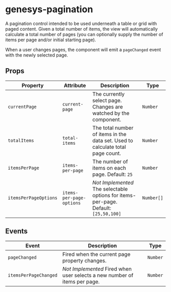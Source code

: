 # genesys-pagination

A pagination control intended to be used underneath a table or grid with paged
content. Given a total number of items, the view will automatically calculate
a total number of pages (you can optionally supply the number of items per page
and/or initial starting page).

When a user changes pages, the component will emit a `pageChanged` event with
the newly selected page.

## Props

| Property              | Attribute                | Description                                                                         | Type       |
|-----------------------|--------------------------|-------------------------------------------------------------------------------------|------------|
| `currentPage`         | `current-page`           | The currently select page. Changes are watched by the component.                    | `Number`   |
| `totalItems`          | `total-items`            | The total number of items in the data set. Used to calculate total page count.      | `Number`   |
| `itemsPerPage`        | `items-per-page`         | The number of items on each page. Default: `25`                                     | `Number`   |
| `itemsPerPageOptions` | `items-per-page-options` | *Not Implemented* The selectable options for items-per-page. Default: `[25,50,100]` | `Number[]` |

## Events

| Event                 | Description                                                               | Type     |
|-----------------------|---------------------------------------------------------------------------|----------|
| `pageChanged`         | Fired when the current page property changes.                             | `Number` |
| `itemsPerPageChanged` | *Not Implemented* Fired when user selects a new number of items per page. | `Number` |
